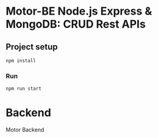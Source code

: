 # Motor-BE Node.js Express & MongoDB: CRUD Rest APIs

## Project setup
```
npm install
```

### Run
```
npm run start
```
# Backend
Motor Backend
